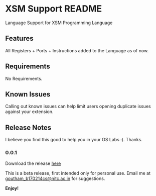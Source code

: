 # XSM Support README

Language Support for XSM Programming Language

## Features

All Registers + Ports + Instructions added to the Language as of now.

## Requirements

No Requirements.


## Known Issues

Calling out known issues can help limit users opening duplicate issues against your extension.

## Release Notes

I believe you find this good to help you in your OS Labs :). Thanks.

### 0.0.1

Download the release [here](release/0.0.1/xsm-nitc-vscode-support-0.0.1.vsix "Release 0.0.1")

This is a beta release, first intended only for personal use. Email me at goutham_b170214cs@nitc.ac.in for suggestions.

**Enjoy!**
